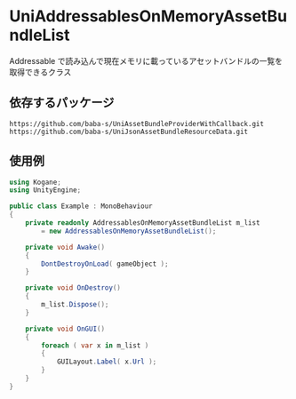 # UniAddressablesOnMemoryAssetBundleList

Addressable で読み込んで現在メモリに載っているアセットバンドルの一覧を取得できるクラス

## 依存するパッケージ

```
https://github.com/baba-s/UniAssetBundleProviderWithCallback.git
https://github.com/baba-s/UniJsonAssetBundleResourceData.git
```

## 使用例

```cs
using Kogane;
using UnityEngine;

public class Example : MonoBehaviour
{
    private readonly AddressablesOnMemoryAssetBundleList m_list
        = new AddressablesOnMemoryAssetBundleList();

    private void Awake()
    {
        DontDestroyOnLoad( gameObject );
    }

    private void OnDestroy()
    {
        m_list.Dispose();
    }

    private void OnGUI()
    {
        foreach ( var x in m_list )
        {
            GUILayout.Label( x.Url );
        }
    }
}
```

